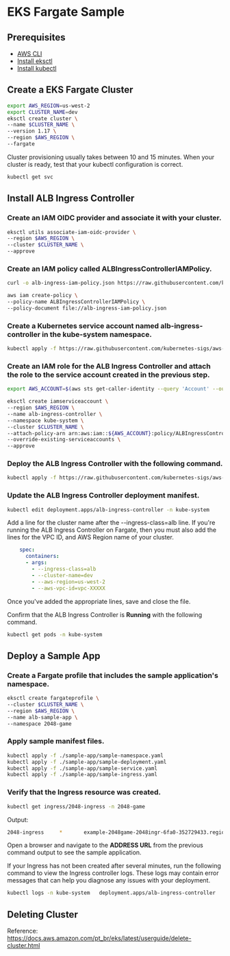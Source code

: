 # EKS Fargate Sample

## Prerequisites

 * [AWS CLI](https://docs.aws.amazon.com/cli/latest/userguide/cli-chap-install.html)
 * [Install eksctl](https://docs.aws.amazon.com/eks/latest/userguide/getting-started-eksctl.html#eksctl-prereqs)
 * [Install kubectl](https://docs.aws.amazon.com/eks/latest/userguide/getting-started-eksctl.html#eksctl-kubectl)

## Create a EKS Fargate Cluster

```bash
export AWS_REGION=us-west-2
export CLUSTER_NAME=dev
eksctl create cluster \
--name $CLUSTER_NAME \
--version 1.17 \
--region $AWS_REGION \
--fargate
```

Cluster provisioning usually takes between 10 and 15 minutes. When your cluster is ready, test that your kubectl configuration is correct.

```bash
kubectl get svc
```

## Install ALB Ingress Controller

### Create an IAM OIDC provider and associate it with your cluster.

```bash
eksctl utils associate-iam-oidc-provider \
--region $AWS_REGION \
--cluster $CLUSTER_NAME \
--approve
```

### Create an IAM policy called ALBIngressControllerIAMPolicy.

```bash
curl -o alb-ingress-iam-policy.json https://raw.githubusercontent.com/kubernetes-sigs/aws-alb-ingress-controller/v1.1.8/docs/examples/iam-policy.json

aws iam create-policy \
--policy-name ALBIngressControllerIAMPolicy \
--policy-document file://alb-ingress-iam-policy.json
```

### Create a Kubernetes service account named alb-ingress-controller in the kube-system namespace.

```bash
kubectl apply -f https://raw.githubusercontent.com/kubernetes-sigs/aws-alb-ingress-controller/v1.1.8/docs/examples/rbac-role.yaml
```
### Create an IAM role for the ALB Ingress Controller and attach the role to the service account created in the previous step.

```bash
export AWS_ACCOUNT=$(aws sts get-caller-identity --query 'Account' --output text)

eksctl create iamserviceaccount \
--region $AWS_REGION \
--name alb-ingress-controller \
--namespace kube-system \
--cluster $CLUSTER_NAME \
--attach-policy-arn arn:aws:iam::${AWS_ACCOUNT}:policy/ALBIngressControllerIAMPolicy \
--override-existing-serviceaccounts \
--approve
```

### Deploy the ALB Ingress Controller with the following command.

```bash
kubectl apply -f https://raw.githubusercontent.com/kubernetes-sigs/aws-alb-ingress-controller/v1.1.8/docs/examples/alb-ingress-controller.yaml
```

### Update the ALB Ingress Controller deployment manifest.

```bash
kubectl edit deployment.apps/alb-ingress-controller -n kube-system
```

Add a line for the cluster name after the --ingress-class=alb line. 
If you're running the ALB Ingress Controller on Fargate, then you must also add the lines for the VPC ID, and AWS Region name of your cluster. 

```yaml
    spec:
      containers:
      - args:
        - --ingress-class=alb
        - --cluster-name=dev
        - --aws-region=us-west-2
        - --aws-vpc-id=vpc-XXXXX
```

Once you've added the appropriate lines, save and close the file.

Confirm that the ALB Ingress Controller is **Running** with the following command.

```bash
kubectl get pods -n kube-system
```

## Deploy a Sample App

### Create a Fargate profile that includes the sample application's namespace.

```bash
eksctl create fargateprofile \
--cluster $CLUSTER_NAME \
--region $AWS_REGION \
--name alb-sample-app \
--namespace 2048-game
```

### Apply sample manifest files. 

```bash
kubectl apply -f ./sample-app/sample-namespace.yaml
kubectl apply -f ./sample-app/sample-deployment.yaml
kubectl apply -f ./sample-app/sample-service.yaml
kubectl apply -f ./sample-app/sample-ingress.yaml
```

### Verify that the Ingress resource was created.

```bash
kubectl get ingress/2048-ingress -n 2048-game
```
Output:
```bash
2048-ingress     *       example-2048game-2048ingr-6fa0-352729433.region-code.elb.amazonaws.com   80      24h
```

Open a browser and navigate to the **ADDRESS URL** from the previous command output to see the sample application.

If your Ingress has not been created after several minutes, run the following command to view the Ingress controller logs. These logs may contain error messages that can help you diagnose any issues with your deployment.

```bash
kubectl logs -n kube-system   deployment.apps/alb-ingress-controller
```

## Deleting Cluster

Reference: https://docs.aws.amazon.com/pt_br/eks/latest/userguide/delete-cluster.html
